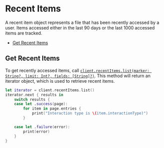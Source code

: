 Recent Items
=======

A recent item object represents a file that has been recently accessed by a user. Items accessed either in the last 90 days or the last 1000 accessed items are tracked.

<!-- START doctoc generated TOC please keep comment here to allow auto update -->
<!-- DON'T EDIT THIS SECTION, INSTEAD RE-RUN doctoc TO UPDATE -->


- [Get Recent Items](#get-recent-items)

<!-- END doctoc generated TOC please keep comment here to allow auto update -->

Get Recent Items
----------------

To get recently accessed items, call
[`client.recentItems.list(marker: String?, limit: Int?, fields: [String]?)`][get-recent-items]. This method will return an iterator object, which is used to retrieve recent items.

<!-- sample get_items_recent -->   
```swift
let iterator = client.recentItems.list()
iterator.next { results in
    switch results {
    case let .success(page):
        for item in page.entries {
            print("Interaction type is \(item.interactionType)")
        }

    case let .failure(error):
        print(error)
    }
}
```

[get-recent-items]: https://opensource.box.com/box-ios-sdk/Classes/RecentItemsModule.html#/s:6BoxSDK17RecentItemsModuleC4list6marker5limit6fields10completionySSSg_SiSgSaySSGSgys6ResultOyAA14PagingIteratorCyAA0C4ItemCGAA0A8SDKErrorCGctF